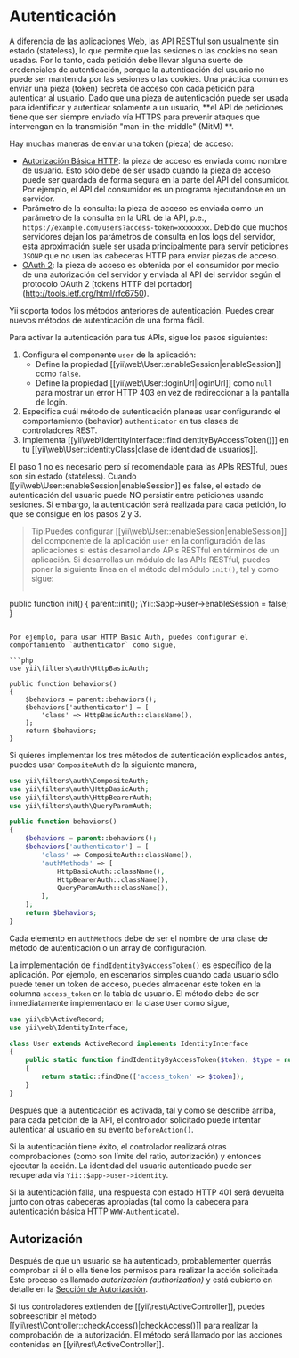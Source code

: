 Autenticación
=============

A diferencia de las aplicaciones Web, las API RESTful son usualmente sin estado (stateless), lo que permite que las sesiones o las cookies no sean usadas.
Por lo tanto, cada petición debe llevar alguna suerte de credenciales de autenticación, porque la autenticación del usuario no puede ser mantenida por las sesiones o las cookies.
Una práctica común es enviar una pieza (token) secreta de acceso con cada petición para autenticar al usuario. Dado que una pieza de autenticación
puede ser usada para identificar y autenticar solamente a un usuario, **el API de peticiones tiene que ser siempre enviado vía HTTPS para prevenir ataques que intervengan en la transmisión "man-in-the-middle" (MitM) **.

Hay muchas maneras de enviar una token (pieza) de acceso:

* [Autorización Básica HTTP](http://en.wikipedia.org/wiki/Basic_access_authentication): la pieza de acceso
  es enviada como nombre de usuario. Esto sólo debe de ser usado cuando la pieza de acceso puede ser guardada
  de forma segura en la parte del API del consumidor. Por ejemplo, el API del consumidor es un programa ejecutándose en un servidor.
* Parámetro de la consulta: la pieza de acceso es enviada como un parámetro de la consulta en la URL de la API, p.e.,
  `https://example.com/users?access-token=xxxxxxxx`. Debido que muchos servidores dejan los parámetros de consulta en los logs del servidor,
   esta aproximación suele ser usada principalmente para servir peticiones `JSONP`
  que no usen las cabeceras HTTP para enviar piezas de acceso.
* [OAuth 2](http://oauth.net/2/): la pieza de acceso es obtenida por el consumidor por medio de una autorización del servidor
  y enviada al API del servidor según el protocolo OAuth 2 [tokens HTTP del portador] (http://tools.ietf.org/html/rfc6750).

Yii soporta todos los métodos anteriores de autenticación. Puedes crear nuevos métodos de autenticación de una forma fácil.

Para activar la autenticación para tus APIs, sigue los pasos siguientes:

1. Configura el componente `user` de la aplicación:
   - Define la propiedad [[yii\web\User::enableSession|enableSession]] como `false`.
   - Define la propiedad [[yii\web\User::loginUrl|loginUrl]] como `null` para mostrar un error HTTP 403 en vez de redireccionar a la pantalla de login. 
2. Especifica cuál método de autenticación planeas usar configurando el comportamiento (behavior) `authenticator` en tus
   clases de controladores REST.
3. Implementa [[yii\web\IdentityInterface::findIdentityByAccessToken()]] en tu [[yii\web\User::identityClass|clase de identidad de usuarios]].

El paso 1 no es necesario pero sí recomendable para las APIs RESTful, pues son sin estado (stateless).
Cuando [[yii\web\User::enableSession|enableSession]] es false, el estado de autenticación del usuario puede NO persistir entre peticiones usando sesiones.
Si embargo, la autenticación será realizada para cada petición, lo que se consigue en los pasos 2 y 3.

> Tip:Puedes configurar [[yii\web\User::enableSession|enableSession]] del componente de la aplicación `user` en la configuración
  de las aplicaciones si estás desarrollando APIs RESTful en términos de un aplicación. Si desarrollas un módulo de las APIs RESTful,
  puedes poner la siguiente línea en el método del módulo `init()`, tal y como sigue:
> ```php
public function init()
{
    parent::init();
    \Yii::$app->user->enableSession = false;
}
```

Por ejemplo, para usar HTTP Basic Auth, puedes configurar el comportamiento `authenticator` como sigue,

```php
use yii\filters\auth\HttpBasicAuth;

public function behaviors()
{
    $behaviors = parent::behaviors();
    $behaviors['authenticator'] = [
        'class' => HttpBasicAuth::className(),
    ];
    return $behaviors;
}
```

Si quieres implementar los tres métodos de autenticación explicados antes, puedes usar `CompositeAuth` de la siguiente manera,

```php
use yii\filters\auth\CompositeAuth;
use yii\filters\auth\HttpBasicAuth;
use yii\filters\auth\HttpBearerAuth;
use yii\filters\auth\QueryParamAuth;

public function behaviors()
{
    $behaviors = parent::behaviors();
    $behaviors['authenticator'] = [
        'class' => CompositeAuth::className(),
        'authMethods' => [
            HttpBasicAuth::className(),
            HttpBearerAuth::className(),
            QueryParamAuth::className(),
        ],
    ];
    return $behaviors;
}
```

Cada elemento en `authMethods` debe de ser el nombre de una clase de método de autenticación o un array de configuración.


La implementación de `findIdentityByAccessToken()` es específico de la aplicación. Por ejemplo, en escenarios simples
cuando cada usuario sólo puede tener un token de acceso, puedes almacenar este token en la columna `access_token`
en la tabla de usuario. El método debe de ser inmediatamente implementado en la clase  `User` como sigue,

```php
use yii\db\ActiveRecord;
use yii\web\IdentityInterface;

class User extends ActiveRecord implements IdentityInterface
{
    public static function findIdentityByAccessToken($token, $type = null)
    {
        return static::findOne(['access_token' => $token]);
    }
}
```

Después que la autenticación es activada, tal y como se describe arriba, para cada petición de la API, el controlador solicitado
puede intentar autenticar al usuario en su evento `beforeAction()`.

Si la autenticación tiene éxito, el controlador realizará otras comprobaciones (como son límite del ratio, autorización)
y entonces ejecutar la acción. La identidad del usuario autenticado puede ser recuperada via `Yii::$app->user->identity`.

Si la autenticación falla, una respuesta con estado HTTP 401 será devuelta junto con otras cabeceras apropiadas (tal como la cabecera para autenticación básica HTTP `WWW-Authenticate`).


## Autorización <span id="authorization"></span>

Después de que un usuario se ha autenticado, probablementer querrás comprobar si él o ella tiene los permisos para realizar
la acción solicitada. Este proceso es llamado *autorización (authorization)* y está cubierto en detalle en la [Sección de Autorización](security-authorization.md).

Si tus controladores extienden de [[yii\rest\ActiveController]], puedes sobreescribir
el método [[yii\rest\Controller::checkAccess()|checkAccess()]] para realizar la comprobación de la autorización.
El método será llamado por las acciones contenidas en [[yii\rest\ActiveController]].
